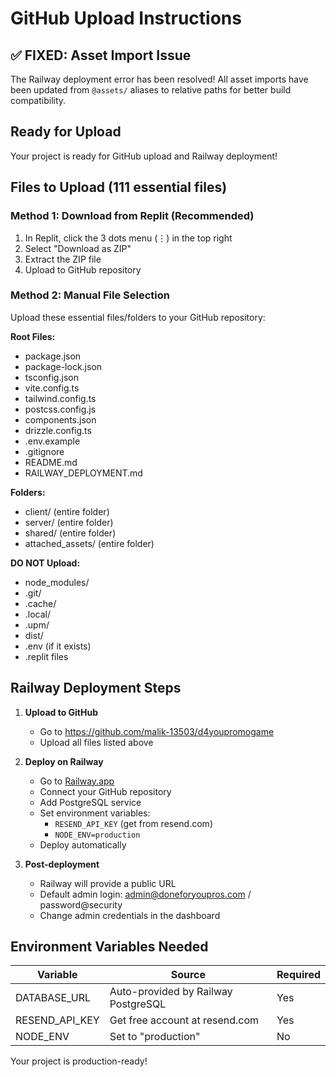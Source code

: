 # GitHub Upload Instructions

## ✅ FIXED: Asset Import Issue
The Railway deployment error has been resolved! All asset imports have been updated from `@assets/` aliases to relative paths for better build compatibility.

## Ready for Upload
Your project is ready for GitHub upload and Railway deployment!

## Files to Upload (111 essential files)

### Method 1: Download from Replit (Recommended)
1. In Replit, click the 3 dots menu (⋮) in the top right
2. Select "Download as ZIP"
3. Extract the ZIP file
4. Upload to GitHub repository

### Method 2: Manual File Selection
Upload these essential files/folders to your GitHub repository:

**Root Files:**
- package.json
- package-lock.json
- tsconfig.json
- vite.config.ts
- tailwind.config.ts
- postcss.config.js
- components.json
- drizzle.config.ts
- .env.example
- .gitignore
- README.md
- RAILWAY_DEPLOYMENT.md

**Folders:**
- client/ (entire folder)
- server/ (entire folder)
- shared/ (entire folder)
- attached_assets/ (entire folder)

**DO NOT Upload:**
- node_modules/
- .git/
- .cache/
- .local/
- .upm/
- dist/
- .env (if it exists)
- .replit files

## Railway Deployment Steps

1. **Upload to GitHub**
   - Go to https://github.com/malik-13503/d4youpromogame
   - Upload all files listed above

2. **Deploy on Railway**
   - Go to [Railway.app](https://railway.app)
   - Connect your GitHub repository
   - Add PostgreSQL service
   - Set environment variables:
     - `RESEND_API_KEY` (get from resend.com)
     - `NODE_ENV=production`
   - Deploy automatically

3. **Post-deployment**
   - Railway will provide a public URL
   - Default admin login: admin@doneforyoupros.com / password@security
   - Change admin credentials in the dashboard

## Environment Variables Needed

| Variable | Source | Required |
|----------|--------|----------|
| DATABASE_URL | Auto-provided by Railway PostgreSQL | Yes |
| RESEND_API_KEY | Get free account at resend.com | Yes |
| NODE_ENV | Set to "production" | No |

Your project is production-ready!